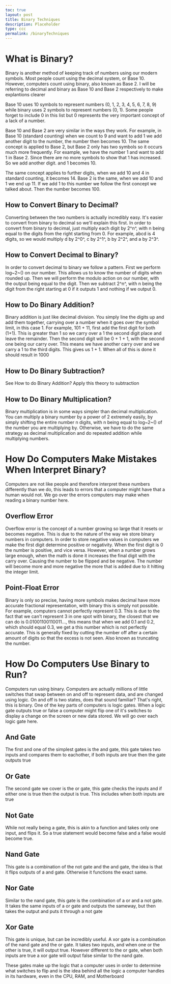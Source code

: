 ```yaml
---
toc: true
layout: post
title: Binary Techniques
description: Placeholder
type: ccc
permalink: /binaryTechniques
---
```


# What is Binary?
Binary is another method of keeping track of numbers using our modern symbols. Most people count using the decimal system, or Base 10. However, computers count using binary, also known as Base 2. I will be referring to decimal and binary as Base 10 and Base 2 respectively to make explantions clearer

Base 10 uses 10 symbols to represent numbers (0, 1, 2, 3, 4, 5, 6, 7, 8, 9) while binary uses 2 symbols to represent numbers (0, 1). Some people forget to include 0 in this list but 0 represents the very important concept of a lack of a number.

Base 10 and Base 2 are very similar in the ways they work. For example, in Base 10 (standard counting) when we count to 9 and want to add 1 we add another digit to the number, the number then becomes 10. The same concept is applied to Base 2, but Base 2 only has two symbols so it occurs much more frequently. For example, we have the number 1 and want to add 1 in Base 2. Since there are no more symbols to show that 1 has increased. So we add another digit. and 1 becomes 10.

The same concept applies to further digits, when we add 10 and 4 in standard counting, it becomes 14. Base 2 is the same, when we add 10 and 1 we end up 11. If we add 1 to this number we follow the first concept we talked about. Then the number becomes 100.

## How to Convert Binary to Decimal?
Converting between the two numbers is actually incredibly easy. It's easier to convert from binary to decimal so we'll explain this first. In order to convert from binary to decimal, just multiply each digit by 2^n^, with n being equal to the digits from the right starting from 0. For example, abcd is 4 digits, so we would multiply d by 2^0^, c by 2^1^, b by 2^2^, and a by 2^3^.

## How to Convert Decimal to Binary?
In order to convert decimal to binary we follow a pattern. First we perform log~2~() on our number. This allows us to know the number of digits when rounded up. Then we will perform the modulo action on our number, with the output being equal to the digit. Then we subtract 2^n^, with n being the digit from the right starting at 0 if it outputs 1 and nothing if we output 0.

## How to Do Binary Addition?
Binary addition is just like decimal division. You simply line the digits up and add them together, carrying over a number when it goes over the symbol limit, in this case 1. For example, 101 + 11, first add the first digit for both (1+1). This is greater than 1 so we carry over a 1 the second digit place and leave the remainder. Then the second digit will be 0 + 1 + 1, with the second one being our carry over. This means we have another carry over and we carry a 1 to the third digits. This gives us 1 + 1. When all of this is done it should result in 1000

## How to Do Binary Subtraction?
See How to do Binary Addition? Apply this theory to subtraction

## How to Do Binary Multiplication?
Binary multiplication is in some ways simpler than decimal multiplication. You can multiply a binary number by a power of 2 extremely easily, by simply shifting the entire number n digits, with n being equal to log~2~() of the number you are multiplying by. Otherwise, we have to do the same strategy as decimal multiplication and do repeated addition while multiplying numbers. 

# How Do Computers Make Mistakes When Interpret Binary?
Computers are not like people and therefore interpret these numbers differently than we do, this leads to errors that a computer might have that a human would not. We go over the errors computers may make when reading a binary number here.

## Overflow Error
Overflow error is the concept of a number growing so large that it resets or becomes negative. This is due to the nature of the way we store binary numbers in computers. In order to store negative values in computers we make the first digit determine positive or negativity. When the first digit is 0 the number is positive, and vice versa. However, when a number grows large enough, when the math is done it increases the final digit with the carry over. Causing the number to be flipped and be negative. The  number will become more and more negative the more that is added due to it hitting the integer limit.

## Point-Float Error
Binary is only so precise, having more symbols makes decimal have more accurate fractional representation, with binary this is simply not possible. For example, computers cannot perfectly represent 0.3. This is due to the fact that we can't represent 3 in one spot with binary, the closest that we can do is 0.01001100110011..., this means that when we add 0.1 and 0.2, which should equal 0.3, we get a this number which is not perfectly accurate. This is generally fixed by cutting the number off after a certain amount of digits so that the excess is not seen. Also known as truncating the number.

# How Do Computers Use Binary to Run?
Computers run using binary. Computers are actually millions of little switches that swap between on and off to represent data, and are changed using logic. On and off is two states, does that sound familiar? That's right, this is binary. One of the key parts of computers is logic gates. When a logic gate outputs true or false a computer might flip one of it's switches to display a change on the screen or new data stored. We will go over each logic gate here.

## And Gate
The first and one of the simplest gates is the and gate, this gate takes two inputs and compares them to eachother, if both inputs are true then the gate outputs true

## Or Gate
The second gate we cover is the or gate, this gate checks the inputs and if either one is true then the output is true. This includes when both inputs are true

## Not Gate
While not really being a gate, this is akin to a function and takes only one input, and flips it. So a true statement would become false and a false would become true.

## Nand Gate
This gate is a combination of the not gate and the and gate, the idea is that it flips outputs of a and gate. Otherwise it functions the exact same.

## Nor Gate
Similar to the nand gate, this gate is the combination of a or and a not gate. It takes the same inputs of a or gate and outputs the sameway, but then takes the output and puts it through a not gate

## Xor Gate
This gate is unique, but can be incredibly useful. A xor gate is a combination of the nand gate and the or gate. It takes two inputs, and when one or the other is true, it will output true. However different to the or gate, when both inputs are true a xor gate will output false similar to the nand gate.

These gates make up the logic that a computer uses in order to determine what switches to flip and is the idea behind all the logic a computer handles in its hardware, even in the CPU, RAM, and Motherboard
